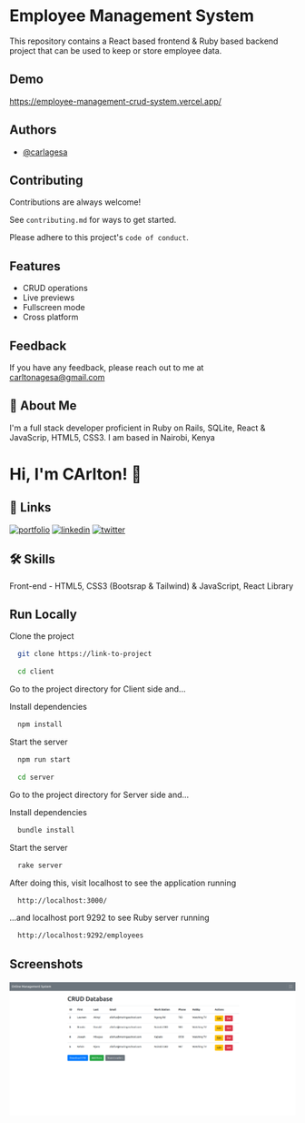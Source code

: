
# Employee Management System

This repository contains a React based frontend & Ruby based backend project
that can be used to keep or store employee data.

## Demo

https://employee-management-crud-system.vercel.app/


## Authors

- [@carlagesa](https://www.github.com/carlagesa)


## Contributing

Contributions are always welcome!

See `contributing.md` for ways to get started.

Please adhere to this project's `code of conduct`.


## Features

- CRUD operations 
- Live previews
- Fullscreen mode
- Cross platform


## Feedback

If you have any feedback, please reach out to me at carltonagesa@gmail.com


## 🚀 About Me
I'm a full stack developer proficient in Ruby on Rails, SQLite, React & JavaScrip,
HTML5, CSS3. I am based in Nairobi, Kenya


# Hi, I'm CArlton! 👋


## 🔗 Links
[![portfolio](https://img.shields.io/badge/my_portfolio-000?style=for-the-badge&logo=ko-fi&logoColor=white)](https://carltonagesa.netlify.app/)
[![linkedin](https://img.shields.io/badge/linkedin-0A66C2?style=for-the-badge&logo=linkedin&logoColor=white)](https://www.linkedin.com/carltonagesa)
[![twitter](https://img.shields.io/badge/twitter-1DA1F2?style=for-the-badge&logo=twitter&logoColor=white)](https://twitter.com/carl_agesa)


## 🛠 Skills
Front-end - HTML5, CSS3 (Bootsrap & Tailwind) & JavaScript, React Library


## Run Locally

Clone the project

```bash
  git clone https://link-to-project
```


```bash
  cd client
```
Go to the project directory for Client side and...

Install dependencies

```bash
  npm install
```

Start the server

```bash
  npm run start
```


```bash
  cd server
```

Go to the project directory for Server side and...

Install dependencies

```bash
  bundle install
```

Start the server

```bash
  rake server
```

After doing this, visit localhost to see the application running 

```bash
  http://localhost:3000/
```

...and localhost port 9292 to see Ruby server running 

```bash
  http://localhost:9292/employees
```

## Screenshots

![App Screenshot](https://github.com/carlagesa/Employee-Management-CRUD-System/blob/main/template.png)

